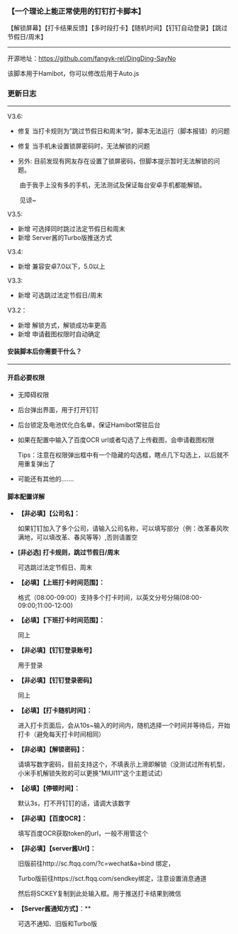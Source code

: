 ### 【一个理论上能正常使用的钉钉打卡脚本】

【解锁屏幕】【打卡结果反馈】【多时段打卡】【随机时间】【钉钉自动登录】【跳过节假日/周末】

------

开源地址：https://github.com/fangyk-rel/DingDing-SayNo

该脚本用于Hamibot，你可以修改后用于Auto.js

### 更新日志

------

V3.6:  

- 修复	当打卡规则为”跳过节假日和周末“时，脚本无法运行（脚本报错）的问题

- 修复	当手机未设置锁屏密码时，无法解锁的问题

- 另外:    目前发现有网友存在设置了锁屏密码，但脚本提示暂时无法解锁的问题。

  ​			 由于我手上没有多的手机，无法测试及保证每台安卓手机都能解锁。

  ​			 见谅~

V3.5:  

- 新增	可选择同时跳过法定节假日和周末
- 新增	Server酱的Turbo版推送方式

V3.4:  

- 新增	兼容安卓7.0以下，5.0以上

V3.3:  

- 新增	可选跳过法定节假日/周末

V3.2：  

- 新增	解锁方式，解锁成功率更高
- 新增	申请截图权限时自动确定

#### 安装脚本后你需要干什么？

------

#### 开启必要权限

- 无障碍权限

- 后台弹出界面，用于打开钉钉

- 后台锁定及电池优化白名单，保证Hamibot常驻后台

- 如果在配置中输入了百度OCR url或者勾选了上传截图，会申请截图权限  

  Tips：注意在权限弹出框中有一个隐藏的勾选框，瞎点几下勾选上，以后就不用重复弹出了

- 可能还有其他的.......

#### 脚本配置详解

- **【非必填】【公司名】：**  

  如果钉钉加入了多个公司，请输入公司名称，可以填写部分（例：改革春风吹满地，可以填改革、春风等等）,否则请置空

- **[非必选] 打卡规则，跳过节假日/周末**

  可选跳过法定节假日、周末

- **【必填】【上班打卡时间范围】：**  

  格式（08:00-09:00）支持多个打卡时间，以英文分号分隔(08:00-09:00;11:00-12:00)

- **【必填】【下班打卡时间范围】：**  

  同上

- **【非必填】【钉钉登录账号】**

  用于登录

- **【非必填】【钉钉登录密码】**

  同上

- **【必填】【打卡随机时间】：**  

  进入打卡页面后，会从10s~输入的时间内，随机选择一个时间并等待后，开始打卡（避免每天打卡时间相同）

- **【非必填】【解锁密码】：**  

  请填写数字密码，目前支持这个，不填表示上滑即解锁（没测试过所有机型，小米手机解锁失败的可以更换"MIUI11"这个主题试试）

- **【必填】【停顿时间】：**  

  默认3s，打不开钉钉的话，请调大该数字

- **【非必填】【百度OCR】：**  

  填写百度OCR获取token的url，一般不用管这个

- **【非必填】【server酱Url】：**  

  旧版前往http://sc.ftqq.com/?c=wechat&a=bind 绑定，

  Turbo版前往https://sct.ftqq.com/sendkey绑定，注意设置消息通道

  然后将SCKEY复制到此处输入框。用于推送打卡结果到微信

- **【Server酱通知方式】**：**  

  可选不通知、旧版和Turbo版
